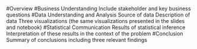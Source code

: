 #Overview
#Business Understanding
Include stakeholder and key business questions
#Data Understanding and Analysis
Source of data
Description of data
Three visualizations (the same visualizations presented in the slides and notebook)
#Statistical Communication
Results of statistical inference
Interpretation of these results in the context of the problem
#Conclusion
Summary of conclusions including three relevant findings

